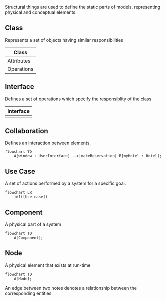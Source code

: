 
Structural things are used to define the static parts of models, representing physical and conceptual elements.

## Class
Represents a set of objects having similar responsibilities

|Class|
|-|
|Attributes|
|Operations|

## Interface
Defines a set of operations which specify the responsiblity of the class

|Interface|
|-|
||

## Collaboration
Defines an interaction between elements.
```mermaid
flowchart TD
    A[window : UserInterface] -->|makeReservation| B[myHotel : Hotel];
```
## Use Case
A set of actions performed by a system for a specific goal.
```mermaid
flowchart LR
    id1([Use case])
```
## Component
A physical part of a system
```mermaid
flowchart TD
    A[Component];
```
## Node
A physical element that exists at run-time
```mermaid
flowchart TD
    A[Node];
```
An edge between two notes denotes a relationship between the corresponding entities.